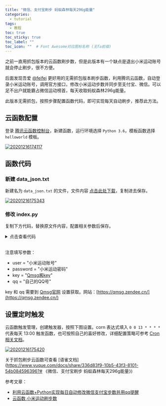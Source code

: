 ```yaml
---
title: "微信、支付宝刷步 蚂蚁森林每天296g能量"
categories:
  - tutorial
tags:
  - 教程
toc: true
toc_sticky: true
toc_label: ""
toc_icon: ""  # Font Awesome对应图标名称 (无fa前缀)	
---
```

之前一直用抓包版本的云函数刷步数，但是此版本有一个缺点是退出小米运动账号就会停止刷步，很不方便。

后面发现吾爱 [@feifei](https://www.52pojie.cn/thread-1222713-1-1.html) 更好用的无需抓包版本刷步函数，利用腾讯云函数，自动登录小米运动账号，调用官方接口，修改小米运动步数并同步至支付宝、微信。可以足不出户就能霸占微信运动榜首，每天收取蚂蚁森林296g能量。

此版本无需抓包，按照步骤配置函数代码，即可实现每天自动刷步，推荐此方法。

## 云函数配置
登录 [腾讯云函数控制台](https://console.cloud.tencent.com/scf/list)，新建函数，运行环境选择 `Python 3.6`，模板函数选择 `helloworld` 模板。

[![20201216174117](https://fastly.jsdelivr.net/gh/sunete/imghost/img20201216174117.png)](https://fastly.jsdelivr.net/gh/sunete/imghost/img20201216174117.png)

## 函数代码
### 新建 data_json.txt
新建名为 `data_json.txt` 的文件，文件内容 [点击此处下载](https://www.lanzoui.com/iz6HHjeu23i)，复制进去保存。

[![20201216175343](https://fastly.jsdelivr.net/gh/sunete/imghost/img20201216175343.png)](https://fastly.jsdelivr.net/gh/sunete/imghost/img20201216175343.png)

### 修改 index.py
复制下方代码，替换原文件内容，配置相关参数后保存。

<details>
<summary>点击查看代码</summary>

<pre><code>
import requests,time,re
from random import randint
  
headers = {
    'User-Agent':'Mozilla/5.0 (Windows NT 10.0; Win64; x64) AppleWebKit/537.36 (KHTML, like Gecko) Chrome/72.0.3626.121 Safari/537.36'
    }
  
#以下参数自己填写
user = ""
password = ""
step = str(randint(17760,20000))
 
#机器人key
key = ""
qq = ""
 
def get_code(location):
    code_pattern = re.compile("(?<=access=).*?(?=&)")
    code = code_pattern.findall(location)[0]
    #print(code)
    return code
 
#get_code("https://s3-us-west-2.amazonaws.com/hm-registration/successsignin.html?region=cn-northwest-1&access=N2CPd5eddwaEs0vWwqUlC&country_code=CN&expiration=1602140234")
 
def login(user,password):
    url1 = "https://api-user.huami.com/registrations/+86" + user + "/tokens"
    headers = {
        "Content-Type":"application/x-www-form-urlencoded;charset=UTF-8",
        "User-Agent":"MiFit/4.6.0 (iPhone; iOS 14.0.1; Scale/2.00)"
        }
    data1 = {
        "client_id":"HuaMi",
        "password":f"{password}",
        "redirect_uri":"https://s3-us-west-2.amazonaws.com/hm-registration/successsignin.html",
        "token":"access"
        }
    r1 = requests.post(url1,data=data1,headers=headers,allow_redirects=False)
    print(r1.text)
    location = r1.headers["Location"]
    #print(location)
    try:
        code = get_code(location)
    except:
        print("登录失败！")
        return 0,0
    print("access_code获取成功！")
    print(code)
     
    url2 = "https://account.huami.com/v2/client/login"
    data2 = {
        "app_name":"com.xiaomi.hm.health",
        "app_version":"4.6.0",
        "code":f"{code}",
        "country_code":"CN",
        "device_id":"2C8B4939-0CCD-4E94-8CBA-CB8EA6E613A1",
        "device_model":"phone",
        "grant_type":"access_token",
        "third_name":"huami_phone",
        } 
    r2 = requests.post(url2,data=data2,headers=headers).json()
    login_token = r2["token_info"]["login_token"]
    print("login_token获取成功！")
    print(login_token)
    userid = r2["token_info"]["user_id"]
    print("userid获取成功！")
    print(userid)
 
    return login_token,userid
     
#login("","")
 
def main_handler(event, context):
    login_token,userid = login(user,password)
    if login_token == 0:
        return
    t = get_time()
    app_token = get_app_token(login_token)
    with open('data_json.txt','rt') as f:
        data_json = f.read()
    date = time.strftime("%Y-%m-%d",time.localtime())
    data_json += date + "\"}]"
    step_pattern = re.compile("12345")
    de_id_pattern = re.compile("321123")
    data_json = de_id_pattern.sub("DA932FFFFE8816E7",data_json)
    data_json = step_pattern.sub(f"{step}",data_json)
    url = f'https://api-mifit-cn.huami.com/v1/data/band_data.json?&t={t}'
    head = {
        'User-Agent': 'Mozilla/5.0 (iPhone; CPU iPhone OS 13_4_1 like Mac OS X) AppleWebKit/605.1.15 (KHTML, like Gecko) Mobile/15E148 MicroMessenger/7.0.12(0x17000c2d) NetType/WIFI Language/zh_CN',
        'apptoken': f'{app_token}'
        }
    data = {
        'data_json': f'{data_json}',
        'userid': f'{userid}',
        'device_type': '0',
        'last_sync_data_time': '1589917081',
        'last_deviceid': 'DA932FFFFE8816E7',
        }
    response = requests.post(url, data=data, headers=head).json()
    print(response)
    result = f"每日修改步数{step}："+ response['message']
    print(result)
    robot(result)
    return result
  
#获取时间戳
def get_time():
    url = 'http://api.m.taobao.com/rest/api3.do?api=mtop.common.getTimestamp'
    response = requests.get(url,headers=headers).json()
    t = response['data']['t']
    return t
  
#获取app_token
def get_app_token(login_token):
    url = f"https://account-cn.huami.com/v1/client/app_tokens?app_name=com.xiaomi.hm.health&dn=api-user.huami.com%2Capi-mifit.huami.com%2Capp-analytics.huami.com&login_token={login_token}&os_version=4.1.0"
    response = requests.get(url,headers=headers).json()
    app_token = response['token_info']['app_token']
    print("app_token获取成功！")
    print(app_token)
    return app_token
  
#机器人
def robot(text):
    try:
        url = "https://qmsg.zendee.cn:443/send/" + key
        data = {
            'msg': f'{text}',
            'qq': f'{qq}'
            }
        r = requests.post(url,data =data)
        print(r.text)
    except:
        print("发送失败！")
    else:
        print("发送成功！")
</code></pre>
</details>

<br>注意填写参数：

- user = "小米运动账号"
- password = "小米运动密码"
- key = "[Qmsg酱key](https://qmsg.zendee.cn/)"
- qq = "自己的QQ号"

key 和 qq 需要到 [Qmsg官网](https://qmsg.zendee.cn/) 设置获取。网站：[https://qmsg.zendee.cn/](https://qmsg.zendee.cn/)

## 设置定时触发
云函数触发管理，创建触发器，按照下图设置。corn 表达式填入 `0 0 13 * * * *` 代表每天 13:00 触发函数，也可按照自己的喜好修改，详细配置策略可参考 [Cron相关文档](https://cloud.tencent.com/document/product/583/9708#cron-.E8.A1.A8.E8.BE.BE.E5.BC.8F)。

[![20201216175420](https://fastly.jsdelivr.net/gh/sunete/imghost/img20201216175420.png)](https://fastly.jsdelivr.net/gh/sunete/imghost/img20201216175420.png)

关于抓包刷步云函数可查看 [语雀文档](https://www.yuque.com/docs/share/336d83f9-10b5-43f3-8101-54b084596396?# 《微信、支付宝刷步 蚂蚁森林每天296g能量》)

参考文章：

- [利用云函数+Python实现每日自动修改微信支付宝步数并用qq提醒](https://www.52pojie.cn/thread-1222713-1-1.html)
- [云函数 小米运动刷步数](https://www.52pojie.cn/thread-1247687-1-1.html)